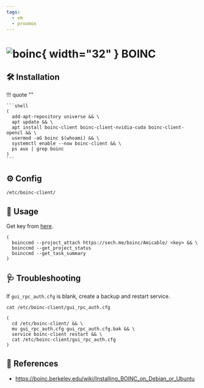 ```yaml
---
tags:
  - vm
  - proxmox
---
```

# ![boinc](https://boinc.berkeley.edu/logo/boinc32.bmp){ width="32" } BOINC

## :hammer_and_wrench: Installation

!!! quote ""

    ```shell
    (
      add-apt-repository universe && \
      apt update && \
      apt install boinc-client boinc-client-nvidia-cuda boinc-client-opencl && \
      usermod -aG boinc $(whoami) && \
      systemctl enable --now boinc-client && \
      ps aux | grep boinc
    )
    ```

## :gear: Config

```shell title="Default dir"
/etc/boinc-client/
```

## :pencil: Usage

Get key from [here][1].

```shell
(
  boinccmd --project_attach https://sech.me/boinc/Amicable/ <key> && \
  boinccmd --get_project_status
  boinccmd --get_task_summary
)
```

## :stethoscope: Troubleshooting

If `gui_rpc_auth.cfg` is blank, create a backup and restart service.

```shell
cat /etc/boinc-client/gui_rpc_auth.cfg
```

```shell
(
  cd /etc/boinc-client/ && \
  mv gui_rpc_auth.cfg gui_rpc_auth.cfg.bak && \
  service boinc-client restart && \
  cat /etc/boinc-client/gui_rpc_auth.cfg
)
```

## :link: References

- <https://boinc.berkeley.edu/wiki/Installing_BOINC_on_Debian_or_Ubuntu>

[1]: <https://sech.me/boinc/Amicable/weak_auth.php>
